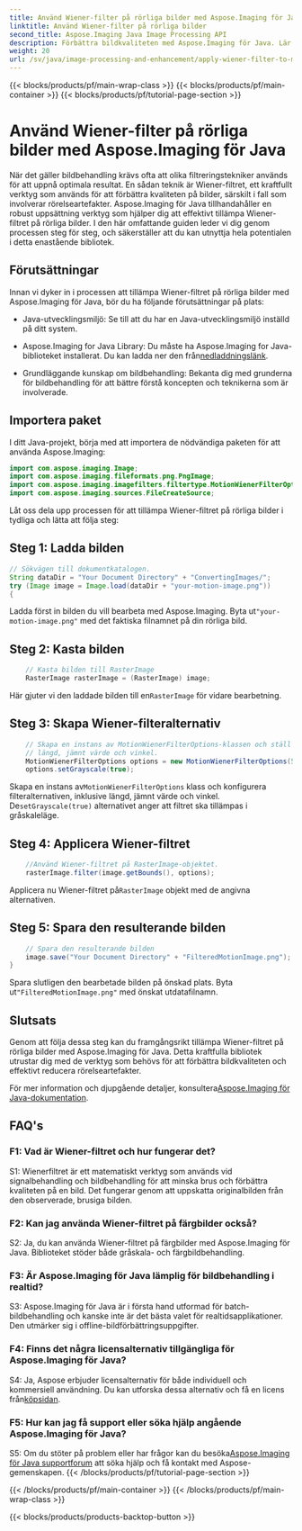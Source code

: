 ```yaml
---
title: Använd Wiener-filter på rörliga bilder med Aspose.Imaging för Java
linktitle: Använd Wiener-filter på rörliga bilder
second_title: Aspose.Imaging Java Image Processing API
description: Förbättra bildkvaliteten med Aspose.Imaging för Java. Lär dig att tillämpa Wiener-filtret på rörliga bilder steg för steg. Optimera din bildbehandling.
weight: 20
url: /sv/java/image-processing-and-enhancement/apply-wiener-filter-to-motion-images/
---
```


{{< blocks/products/pf/main-wrap-class >}}
{{< blocks/products/pf/main-container >}}
{{< blocks/products/pf/tutorial-page-section >}}

# Använd Wiener-filter på rörliga bilder med Aspose.Imaging för Java


När det gäller bildbehandling krävs ofta att olika filtreringstekniker används för att uppnå optimala resultat. En sådan teknik är Wiener-filtret, ett kraftfullt verktyg som används för att förbättra kvaliteten på bilder, särskilt i fall som involverar rörelseartefakter. Aspose.Imaging för Java tillhandahåller en robust uppsättning verktyg som hjälper dig att effektivt tillämpa Wiener-filtret på rörliga bilder. I den här omfattande guiden leder vi dig genom processen steg för steg, och säkerställer att du kan utnyttja hela potentialen i detta enastående bibliotek.

## Förutsättningar

Innan vi dyker in i processen att tillämpa Wiener-filtret på rörliga bilder med Aspose.Imaging för Java, bör du ha följande förutsättningar på plats:

- Java-utvecklingsmiljö: Se till att du har en Java-utvecklingsmiljö inställd på ditt system.

-  Aspose.Imaging for Java Library: Du måste ha Aspose.Imaging for Java-biblioteket installerat. Du kan ladda ner den från[nedladdningslänk](https://releases.aspose.com/imaging/java/).

- Grundläggande kunskap om bildbehandling: Bekanta dig med grunderna för bildbehandling för att bättre förstå koncepten och teknikerna som är involverade.

## Importera paket

I ditt Java-projekt, börja med att importera de nödvändiga paketen för att använda Aspose.Imaging:

```java
import com.aspose.imaging.Image;
import com.aspose.imaging.fileformats.png.PngImage;
import com.aspose.imaging.imagefilters.filtertype.MotionWienerFilterOptions;
import com.aspose.imaging.sources.FileCreateSource;
```

Låt oss dela upp processen för att tillämpa Wiener-filtret på rörliga bilder i tydliga och lätta att följa steg:

## Steg 1: Ladda bilden

```java
// Sökvägen till dokumentkatalogen.
String dataDir = "Your Document Directory" + "ConvertingImages/";
try (Image image = Image.load(dataDir + "your-motion-image.png"))
{
```

 Ladda först in bilden du vill bearbeta med Aspose.Imaging. Byta ut`"your-motion-image.png"` med det faktiska filnamnet på din rörliga bild.

## Steg 2: Kasta bilden

```java
    // Kasta bilden till RasterImage
    RasterImage rasterImage = (RasterImage) image;
```

 Här gjuter vi den laddade bilden till en`RasterImage` för vidare bearbetning.

## Steg 3: Skapa Wiener-filteralternativ

```java
    // Skapa en instans av MotionWienerFilterOptions-klassen och ställ in
    // längd, jämnt värde och vinkel.
    MotionWienerFilterOptions options = new MotionWienerFilterOptions(50, 9, 90);
    options.setGrayscale(true);
```

 Skapa en instans av`MotionWienerFilterOptions` klass och konfigurera filteralternativen, inklusive längd, jämnt värde och vinkel. De`setGrayscale(true)` alternativet anger att filtret ska tillämpas i gråskaleläge.

## Steg 4: Applicera Wiener-filtret

```java
    //Använd Wiener-filtret på RasterImage-objektet.
    rasterImage.filter(image.getBounds(), options);
```

 Applicera nu Wiener-filtret på`RasterImage` objekt med de angivna alternativen.

## Steg 5: Spara den resulterande bilden

```java
    // Spara den resulterande bilden
    image.save("Your Document Directory" + "FilteredMotionImage.png");
}
```

 Spara slutligen den bearbetade bilden på önskad plats. Byta ut`"FilteredMotionImage.png"` med önskat utdatafilnamn.

## Slutsats

Genom att följa dessa steg kan du framgångsrikt tillämpa Wiener-filtret på rörliga bilder med Aspose.Imaging för Java. Detta kraftfulla bibliotek utrustar dig med de verktyg som behövs för att förbättra bildkvaliteten och effektivt reducera rörelseartefakter.

 För mer information och djupgående detaljer, konsultera[Aspose.Imaging för Java-dokumentation](https://reference.aspose.com/imaging/java/).

## FAQ's

### F1: Vad är Wiener-filtret och hur fungerar det?

S1: Wienerfiltret är ett matematiskt verktyg som används vid signalbehandling och bildbehandling för att minska brus och förbättra kvaliteten på en bild. Det fungerar genom att uppskatta originalbilden från den observerade, brusiga bilden.

### F2: Kan jag använda Wiener-filtret på färgbilder också?

S2: Ja, du kan använda Wiener-filtret på färgbilder med Aspose.Imaging för Java. Biblioteket stöder både gråskala- och färgbildbehandling.

### F3: Är Aspose.Imaging för Java lämplig för bildbehandling i realtid?

S3: Aspose.Imaging för Java är i första hand utformad för batch-bildbehandling och kanske inte är det bästa valet för realtidsapplikationer. Den utmärker sig i offline-bildförbättringsuppgifter.

### F4: Finns det några licensalternativ tillgängliga för Aspose.Imaging för Java?

 S4: Ja, Aspose erbjuder licensalternativ för både individuell och kommersiell användning. Du kan utforska dessa alternativ och få en licens från[köpsidan](https://purchase.aspose.com/buy).

### F5: Hur kan jag få support eller söka hjälp angående Aspose.Imaging för Java?

 S5: Om du stöter på problem eller har frågor kan du besöka[Aspose.Imaging för Java supportforum](https://forum.aspose.com/) att söka hjälp och få kontakt med Aspose-gemenskapen.
{{< /blocks/products/pf/tutorial-page-section >}}

{{< /blocks/products/pf/main-container >}}
{{< /blocks/products/pf/main-wrap-class >}}

{{< blocks/products/products-backtop-button >}}
